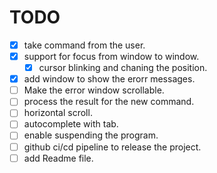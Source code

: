 # TODO
- [x] take command from the user.
 - [x] support for focus from window to window.
     - [x] cursor blinking and chaning the position.
 - [x] add window to show the erorr messages.
 - [ ] Make the error window scrollable.
 - [ ] process the result for the new command.
- [ ] horizontal scroll.
- [ ] autocomplete with tab.
- [ ] enable suspending the program.
- [ ] github ci/cd pipeline to release the project.
- [ ] add Readme file.
